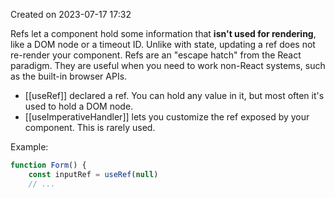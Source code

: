 Created on 2023-07-17 17:32 

Refs let a component hold some information that **isn't used for rendering**, like a DOM node or a timeout ID. Unlike with state, updating a ref does not re-render your component. Refs are an "escape hatch" from the React paradigm. They are useful when you need to work non-React systems, such as the built-in browser APIs.

- [[useRef]] declared a ref. You can hold any value in it, but most often it's used to hold a DOM node.
- [[useImperativeHandler]] lets you customize the ref exposed by your component. This is rarely used.

Example:

```jsx
function Form() {
	const inputRef = useRef(null)
	// ...
```
